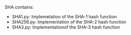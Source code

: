 SHA contains: 
- SHA1.py: Implemetation of the SHA-1 hash function
- SHA256.py: Implementation of the SHA-2 hash function
- SHA3.py: Implementationof the SHA-3 hash function 
